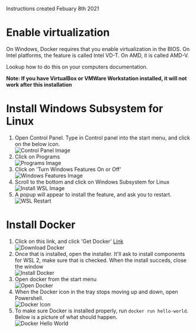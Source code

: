 Instructions created Febuary 8th 2021

# Enable virtualization 
On Windows, Docker requires that you enable virtualization in the BIOS. 
On Intel platforms, the feature is called Intel VD-T. On AMD, it is called AMD-V. 

Lookup how to do this on your computers documentation. 

**Note: If you have VirtualBox or VMWare Workstation installed, it will not work after this installation**

# Install Windows Subsystem for Linux

1. Open Control Panel. Type in Control panel into the start menu, and click on the below icon. <br/>
![Control Panel Image](./Pics/ControlPanel.png)
2. Click on Programs<br/>
![Programs Image](./Pics/Programs.png)
3. Click on 'Turn Windows Features On or Off'<br/>
![Windows Features Image](./Pics/WindowsFeatures.png)
4. Scroll to the bottom and click on Windows Subsystem for Linux<br/>
![Install WSL Image](./Pics/InstallWSL.png)
5. A popup will appear to install the feature, and ask you to restart.<br/>
![WSL Restart](./Pics/WSLRestart.png)

# Install Docker

1. Click on this link, and click 'Get Docker' [Link](https://hub.docker.com/editions/community/docker-ce-desktop-windows/)<br/>
![Download Docker](./Pics/DownloadDocker.png)
2. Once that is installed, open the installer. It'll ask to install components for WSL 2, make sure that is checked. When the install succeds, close the window<br/>
![Install Docker](./Pics/DockerInstall.png)
3. Open docker from the start menu<br/>
![Open Docker](./Pics/DockerStartMenu.png)
4. When the Docker icon in the tray stops moving up and down, open Powershell.<br/>
![Docker Icon](./Pics/DockerIcon.png)
5. To make sure Docker is installed properly, run `docker run hello-world`. Below is a picture of what should happen.<br/>
![Docker Hello World](./Pics/DockerHelloWorld.png)
